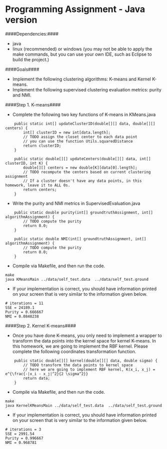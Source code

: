# Programming Assignment - Java version

####Dependencies:####

* java
* linux (recommended) or windows (you may not be able to apply the make commands, but you can use your own IDE, such as Eclipse to build the project.)

####Goals####

* Implement the following clustering algorithms: K-means and Kernel K-means.
* Implement the following supervised clustering evaluation metrics: purity and NMI.

####Step 1. K-means####

* Complete the following two key functions of K-means in KMeans.java
```
    public static int[] updateClusterID(double[][] data, double[][] centers) {
        int[] clusterID = new int[data.length];
        // TODO assign the closet center to each data point
        // you can use the function Utils.squaredDistance
        return clusterID;
    }
    
    public static double[][] updateCenters(double[][] data, int[] clusterID, int K) {
        double[][] centers = new double[K][data[0].length];
        // TODO recompute the centers based on current clustering assignment
        // If a cluster doesn't have any data points, in this homework, leave it to ALL 0s.
        return centers;
    }
```

* Write the purity and NMI metrics in SupervisedEvaluation.java
```
    public static double purity(int[] groundtruthAssignment, int[] algorithmAssignment) {
        // TODO compute the purity
        return 0.0;
    }
    
    public static double NMI(int[] groundtruthAssignment, int[] algorithmAssignment) {
        // TODO compute the purity
        return 0.0;
    }
```

* Compile via Makefile, and then run the code.
```
make
java KMeansMain ../data/self_test.data  ../data/self_test.ground 
```

* If your implementation is correct, you should have information printed on your screen that is very similar to the information given below.
```
# iterations = 11
SSE = 24189.1
Purity = 0.666667
NMI = 0.0848238
```

####Step 2. Kernel K-means####

* Once you have done K-means, you only need to implement a wrapper to transform the data points into the kernel space for kernel K-means. In this homework, we are going to implement the RBF kernel. Please complete the following coordinates transformation function.
```
    public static double[][] kernel(double[][] data, double sigma) {
        // TODO transform the data points to kernel space
        // here we are going to implement RBF kernel, K(x_i, x_j) = e^{\frac{-|x_i - x_j|^2}{2 \sigma^2}}
        return data;
    }
```

* Compile via Makefile, and then run the code.
```
make
java KernelKMeansMain ../data/self_test.data  ../data/self_test.ground 
```

* If your implementation is correct, you should have information printed on your screen that is very similar to the information given below.
```
# iterations = 3
SSE = 2991.54
Purity = 0.996667
NMI = 0.968781
```

